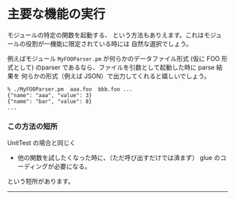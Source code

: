 # 主要な機能の実行

モジュールの特定の関数を起動する、
という方法もありえます。これはモジュールの役割が一機能に限定されている時には
自然な選択でしょう。


例えばモジュール `MyFOOParser.pm` が何らかのデータファイル形式 (仮に FOO 形式として)
のparser であるなら、ファイルを引数として起動した時に parse 結果を
何らかの形式（例えば JSON）で出力してくれると嬉しいでしょう。

```console
% ./MyFOOParser.pm  aaa.foo  bbb.foo ...
{"name": "aaa", "value": 3}
{"name": "bar", "value": 8}
...
```

### この方法の短所

UnitTest の場合と同じく

- 他の関数を試したくなった時に、（ただ呼び出すだけでは済まず）
glue のコーディングが必要になる。

という短所があります。

- - - -
